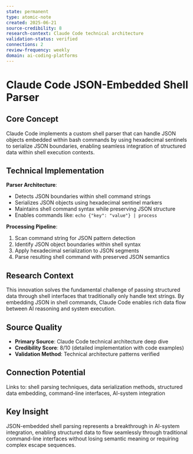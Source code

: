 ```yaml
---
state: permanent
type: atomic-note
created: 2025-06-21
source-credibility: 8
research-context: Claude Code technical architecture
validation-status: verified
connections: 2
review-frequency: weekly
domain: ai-coding-platforms
---
```


# Claude Code JSON-Embedded Shell Parser

## Core Concept

Claude Code implements a custom shell parser that can handle JSON objects embedded within bash commands by using hexadecimal sentinels to serialize JSON boundaries, enabling seamless integration of structured data within shell execution contexts.

## Technical Implementation

**Parser Architecture**:
- Detects JSON boundaries within shell command strings
- Serializes JSON objects using hexadecimal sentinel markers
- Maintains shell command syntax while preserving JSON structure
- Enables commands like: `echo {"key": "value"} | process`

**Processing Pipeline**:
1. Scan command string for JSON pattern detection
2. Identify JSON object boundaries within shell syntax
3. Apply hexadecimal serialization to JSON segments
4. Parse resulting shell command with preserved JSON semantics

## Research Context

This innovation solves the fundamental challenge of passing structured data through shell interfaces that traditionally only handle text strings. By embedding JSON in shell commands, Claude Code enables rich data flow between AI reasoning and system execution.

## Source Quality

- **Primary Source**: Claude Code technical architecture deep dive
- **Credibility Score**: 8/10 (detailed implementation with code examples)
- **Validation Method**: Technical architecture patterns verified

## Connection Potential

Links to: shell parsing techniques, data serialization methods, structured data embedding, command-line interfaces, AI-system integration

## Key Insight

JSON-embedded shell parsing represents a breakthrough in AI-system integration, enabling structured data to flow seamlessly through traditional command-line interfaces without losing semantic meaning or requiring complex escape sequences.